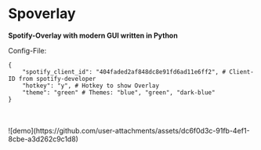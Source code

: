 # Spoverlay
**Spotify-Overlay with modern GUI written in Python**

Config-File:
```
{
    "spotify_client_id": "404faded2af848dc8e91fd6ad11e6ff2", # Client-ID from spotify-developer
    "hotkey": "y", # Hotkey to show Overlay
    "theme": "green" # Themes: "blue", "green", "dark-blue"
}
```
<br/>
<br/>
![demo](https://github.com/user-attachments/assets/dc6f0d3c-91fb-4ef1-8cbe-a3d262c9c1d8)
